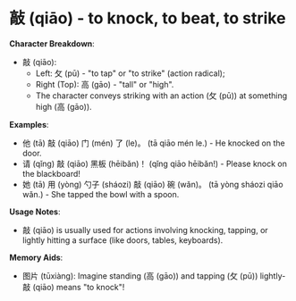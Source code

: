# **敲 (qiāo) - to knock, to beat, to strike**

**Character Breakdown**:  
- 敲 (qiāo):
  - Left: 攵 (pū) - "to tap" or "to strike" (action radical);
  - Right (Top): 高 (gāo) - "tall" or "high".
  - The character conveys striking with an action (攵 (pū)) at something high (高 (gāo)).

**Examples**:  
- 他 (tā) 敲 (qiāo) 门 (mén) 了 (le)。 (tā qiāo mén le.) - He knocked on the door.  
- 请 (qǐng) 敲 (qiāo) 黑板 (hēibǎn)！ (qǐng qiāo hēibǎn!) - Please knock on the blackboard!  
- 她 (tā) 用 (yòng) 勺子 (sháozi) 敲 (qiāo) 碗 (wǎn)。 (tā yòng sháozi qiāo wǎn.) - She tapped the bowl with a spoon.

**Usage Notes**:  
- 敲 (qiāo) is usually used for actions involving knocking, tapping, or lightly hitting a surface (like doors, tables, keyboards).

**Memory Aids**:  
- 图片 (tūxiàng): Imagine standing (高 (gāo)) and tapping (攵 (pū)) lightly-敲 (qiāo) means "to knock"!